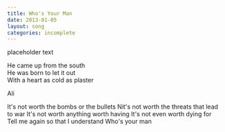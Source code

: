 ```yaml
---
title: Who's Your Man
date: 2013-01-05
layout: song
categories: incomplete
---
```

placeholder text

He came up from the south  
He was born to let it out  
With a heart as cold as plaster

Ali

<div class="chorus">
	It's not worth the bombs or the bullets  
	Nit's not worth the threats that lead to war  
	It's not worth anything worth having  
	It's not even worth dying for
</div>

<div class="chorus">
	Tell me again so that I understand  
	Who's your man
</div>
